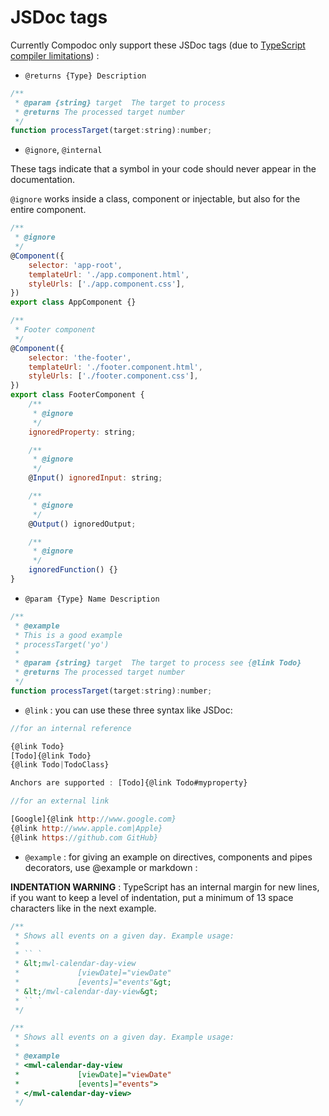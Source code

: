 # JSDoc tags

Currently Compodoc only support these JSDoc tags (due to [TypeScript compiler limitations](https://github.com/Microsoft/TypeScript/wiki/JSDoc-support-in-JavaScript)) :

-   `@returns {Type} Description`

```js
/**
 * @param {string} target  The target to process
 * @returns The processed target number
 */
function processTarget(target:string):number;
```

-   `@ignore`, `@internal`

These tags indicate that a symbol in your code should never appear in the documentation.

`@ignore` works inside a class, component or injectable, but also for the entire component.

```js
/**
 * @ignore
 */
@Component({
    selector: 'app-root',
    templateUrl: './app.component.html',
    styleUrls: ['./app.component.css'],
})
export class AppComponent {}
```

```js
/**
 * Footer component
 */
@Component({
    selector: 'the-footer',
    templateUrl: './footer.component.html',
    styleUrls: ['./footer.component.css'],
})
export class FooterComponent {
    /**
     * @ignore
     */
    ignoredProperty: string;

    /**
     * @ignore
     */
    @Input() ignoredInput: string;

    /**
     * @ignore
     */
    @Output() ignoredOutput;

    /**
     * @ignore
     */
    ignoredFunction() {}
}
```

-   `@param {Type} Name Description`

```js
/**
 * @example
 * This is a good example
 * processTarget('yo')
 *
 * @param {string} target  The target to process see {@link Todo}
 * @returns The processed target number
 */
function processTarget(target:string):number;
```

-   `@link` : you can use these three syntax like JSDoc:

```js
//for an internal reference

{@link Todo}
[Todo]{@link Todo}
{@link Todo|TodoClass}

Anchors are supported : [Todo]{@link Todo#myproperty}

//for an external link

[Google]{@link http://www.google.com}
{@link http://www.apple.com|Apple}
{@link https://github.com GitHub}
```

-   `@example` : for giving an example on directives, components and pipes decorators, use @example or markdown :

**INDENTATION WARNING** : TypeScript has an internal margin for new lines, if you want to keep a level of indentation, put a minimum of 13 space characters like in the next example.

```js
/**
 * Shows all events on a given day. Example usage:
 *
 * `` `
 * &lt;mwl-calendar-day-view
 *             [viewDate]="viewDate"
 *             [events]="events"&gt;
 * &lt;/mwl-calendar-day-view&gt;
 * `` `
 */

/**
 * Shows all events on a given day. Example usage:
 *
 * @example
 * <mwl-calendar-day-view
 *             [viewDate]="viewDate"
 *             [events]="events">
 * </mwl-calendar-day-view>
 */
```
